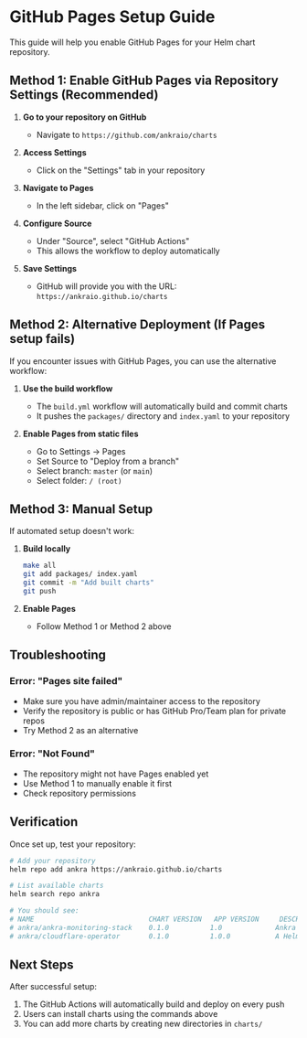 # GitHub Pages Setup Guide

This guide will help you enable GitHub Pages for your Helm chart repository.

## Method 1: Enable GitHub Pages via Repository Settings (Recommended)

1. **Go to your repository on GitHub**
   - Navigate to `https://github.com/ankraio/charts`

2. **Access Settings**
   - Click on the "Settings" tab in your repository

3. **Navigate to Pages**
   - In the left sidebar, click on "Pages"

4. **Configure Source**
   - Under "Source", select "GitHub Actions"
   - This allows the workflow to deploy automatically

5. **Save Settings**
   - GitHub will provide you with the URL: `https://ankraio.github.io/charts`

## Method 2: Alternative Deployment (If Pages setup fails)

If you encounter issues with GitHub Pages, you can use the alternative workflow:

1. **Use the build workflow**
   - The `build.yml` workflow will automatically build and commit charts
   - It pushes the `packages/` directory and `index.yaml` to your repository

2. **Enable Pages from static files**
   - Go to Settings → Pages
   - Set Source to "Deploy from a branch"
   - Select branch: `master` (or `main`)
   - Select folder: `/ (root)`

## Method 3: Manual Setup

If automated setup doesn't work:

1. **Build locally**
   ```bash
   make all
   git add packages/ index.yaml
   git commit -m "Add built charts"
   git push
   ```

2. **Enable Pages**
   - Follow Method 1 or Method 2 above

## Troubleshooting

### Error: "Pages site failed"
- Make sure you have admin/maintainer access to the repository
- Verify the repository is public or has GitHub Pro/Team plan for private repos
- Try Method 2 as an alternative

### Error: "Not Found"
- The repository might not have Pages enabled yet
- Use Method 1 to manually enable it first
- Check repository permissions

## Verification

Once set up, test your repository:

```bash
# Add your repository
helm repo add ankra https://ankraio.github.io/charts

# List available charts  
helm search repo ankra

# You should see:
# NAME                            CHART VERSION   APP VERSION     DESCRIPTION
# ankra/ankra-monitoring-stack    0.1.0          1.0             Ankra's comprehensive monitoring stack...
# ankra/cloudflare-operator       0.1.0          1.0.0           A Helm chart for deploying the Cloudflare...
```

## Next Steps

After successful setup:
1. The GitHub Actions will automatically build and deploy on every push
2. Users can install charts using the commands above
3. You can add more charts by creating new directories in `charts/`
